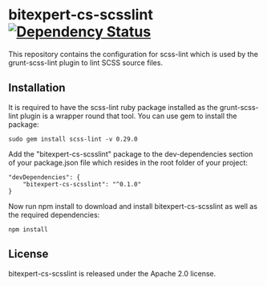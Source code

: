 # bitexpert-cs-scsslint [![Dependency Status](https://www.versioneye.com/nodejs/bitexpert-cs-scsslint/0.2.1/badge.svg)](https://www.versioneye.com/nodejs/bitexpert-cs-scsslint/0.2.1)


This repository contains the configuration for scss-lint which is used by the grunt-scss-lint plugin to lint SCSS source 
files.

## Installation

It is required to have the scss-lint ruby package installed as the grunt-scss-lint plugin is a wrapper round that tool. 
You can use gem to install the package:

    sudo gem install scss-lint -v 0.29.0

Add the "bitexpert-cs-scsslint" package to the dev-dependencies section of your package.json file which resides in the 
root folder of your project:

    "devDependencies": {
        "bitexpert-cs-scsslint": "^0.1.0"
    }

Now run npm install to download and install bitexpert-cs-scsslint as well as the required dependencies:

    npm install

## License

bitexpert-cs-scsslint is released under the Apache 2.0 license.
